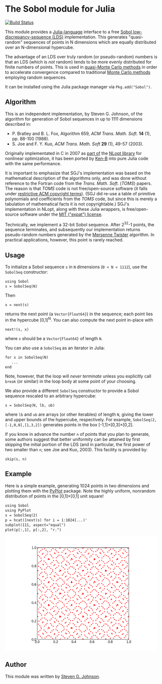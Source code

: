 # The Sobol module for Julia
[![Build Status](https://travis-ci.org/stevengj/Sobol.jl.png)](https://travis-ci.org/stevengj/Sobol.jl)

This module provides a [Julia-language](http://julialang.org/)
interface to a free [Sobol low-discrepancy-sequence
(LDS)](https://en.wikipedia.org/wiki/Sobol_sequence) implementation.  This
generates "quasi-random" sequences of points in N dimensions which are
equally distributed over an N-dimensional hypercube.

The advantage of an LDS over truly random (or pseudo-random) numbers is
that an LDS (which is *not* random) tends to be more evenly
distributed for finite numbers of points.  This is used in
[quasi-Monte Carlo
methods](https://en.wikipedia.org/wiki/Quasi-Monte_Carlo_method) in
order to accelerate convergence compared to traditional [Monte Carlo
methods](https://en.wikipedia.org/wiki/Monte_Carlo_method) employing
random sequences.

It can be installed using the Julia package manager via `Pkg.add("Sobol")`.

## Algorithm

This is an independent implementation, by Steven G. Johnson, of the
algorithm for generation of Sobol sequences in up to 1111 dimensions
described in:

* P. Bratley and B. L. Fox, Algorithm 659, *ACM Trans. Math. Soft.*
   **14** (1), pp. 88-100 (1988).
* S. Joe and F. Y. Kuo, *ACM Trans. Math. Soft* **29** (1), 49-57 (2003).

Originally implementated in C in 2007 as
[part of](https://github.com/stevengj/nlopt/blob/master/util/sobolseq.c) the
[NLopt library](http://ab-initio.mit.edu/nlopt) for nonlinear optimization, it has been ported by [Ken-B](https://github.com/Ken-B) into pure Julia code with the same performance.

It is important to emphasize that SGJ's implementation was based on the
mathematical description of the algorithms only, and was done without
reference to the Fortran code from the *Trans. Math. Soft.* (*TOMS*)
papers.  The reason is that *TOMS* code is not free/open-source
software (it falls under [restrictive ACM copyright
terms](http://www.acm.org/publications/policies/softwarecrnotice)).
(SGJ did re-use a table of primitive polynomials and coefficients from
the *TOMS* code, but since this is merely a tabulation of mathematical
facts it is not copyrightable.)  SGJ's implementation in NLopt, along
with these Julia wrappers, is free/open-source software under the [MIT
("expat") license](http://opensource.org/licenses/MIT).

Technically, we implement a 32-bit Sobol sequence.  After
2<sup>32</sup>-1 points, the sequence terminates, and subsequently
our implementation returns pseudo-random numbers generated by the
[Mersenne Twister](https://en.wikipedia.org/wiki/Mersenne_twister) algorithm.
In practical applications, however, this point is rarely reached.

## Usage

To initialize a Sobol sequence `s` in `N` dimensions (`0 < N < 1112`), use
the `SobolSeq` constructor:
```
using Sobol
s = SobolSeq(N)
```
Then
```
x = next(s)
```
returns the next point (a `Vector{Float64}`) in the sequence; each point
lies in the hypercube [0,1]<sup>N</sup>.   You can also compute the next
point in-place with
```
next!(s, x)
```
where `x` should be a `Vector{Float64}` of length `N`.

You can also use a `SobolSeq` as an iterator in Julia:
```
for x in SobolSeq(N)
   ...
end
```
Note, however, that the loop will *never terminate* unless you explicitly
call `break` (or similar) in the loop body at some point of your choosing.

We also provide a different `SobolSeq` constructor to provide
a Sobol sequence rescaled to an arbitrary hypercube:
```
s = SobolSeq(N, lb, ub)
```
where `lb` and `ub` are arrays (or other iterables) of length `N`, giving
the lower and upper bounds of the hypercube, respectively.   For example,
`SobolSeq(2, [-1,0,0],[1,3,2])` generates points in the box [-1,1]×[0,3]×[0,2].

If you know in advance the number `n` of points that you plan to
generate, some authors suggest that better uniformity can be attained
by first skipping the initial portion of the LDS (and in particular,
the first power of two smaller than `n`; see Joe and Kuo, 2003).  This
facility is provided by:
```
skip(s, n)
```

## Example

Here is a simple example, generating 1024 points in two dimensions and
plotting them with the [PyPlot](https://github.com/stevengj/PyPlot.jl)
package.  Note the highly uniform, nonrandom distribution of points in
the [0,1]×[0,1] unit square!
```
using Sobol
using PyPlot
s = SobolSeq(2)
p = hcat([next(s) for i = 1:1024]...)'
subplot(111, aspect="equal")
plot(p[:,1], p[:,2], "r.")
```
![plot of 1024 points of a 2d Sobol sequence](sobol1024.png "1024 points of a 2d Sobol sequence")

## Author

This module was written by [Steven G. Johnson](http://math.mit.edu/~stevenj/).
